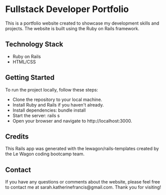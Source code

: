 <h1>Fullstack Developer Portfolio</h1>
<p>This is a portfolio website created to showcase my development skills and projects. The website is built using the Ruby on Rails framework.</p>

<h2>Technology Stack</h2>
<ul>
  <li>Ruby on Rails</li>
  <li>HTML/CSS</li>
</ul>

<h2>Getting Started</h2>
<p>To run the project locally, follow these steps:<p>
<ul>
  <li>Clone the repository to your local machine.</li>
  <li>Install Ruby and Rails if you haven't already.</li>
  <li>Install dependencies: bundle install</li>
  <li>Start the server: rails s</li>
  <li>Open your browser and navigate to http://localhost:3000.</li>
</ul>

<h2>Credits</h2>
<p>This Rails app was generated with the lewagon/rails-templates created by the Le Wagon coding bootcamp team.</p>

<h2>Contact</h2>
<p>If you have any questions or comments about the website, please feel free to contact me at sarah.katherinefrancis@gmail.com. Thank you for visiting!<p/>
